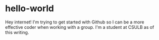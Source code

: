 # hello-world
Hey internet!  I'm trying to get started with Github so I can be a more effective coder when working with a group.  I'm a student at CSULB as of this writing.
